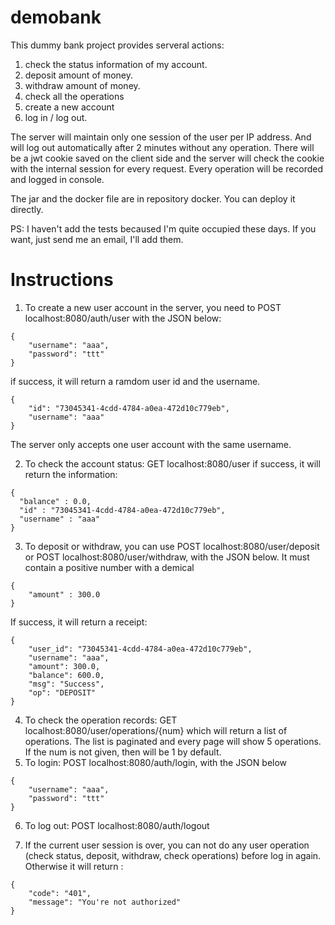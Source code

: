 # demobank
This dummy bank project provides serveral actions: 
1. check the status information of my account.
2. deposit amount of money.
3. withdraw amount of money.
4. check all the operations
5. create a new account
6. log in / log out.

The server will maintain only one session of the user per IP address. And will log out automatically after 2 minutes without any operation. 
There will be a jwt cookie saved on the client side and the server will check the cookie with the internal session for every request. 
Every operation will be recorded and logged in console.

The jar and the docker file are in repository docker. You can deploy it directly.

PS: I haven't add the tests becaused I'm quite occupied these days. If you want, just send me an email, I'll add them.

# Instructions
1. To create a new user account in the server, you need to POST localhost:8080/auth/user with the JSON below:
```
{
    "username": "aaa",
    "password": "ttt"
}
```
if success, it will return a ramdom user id and the username.
```
{
    "id": "73045341-4cdd-4784-a0ea-472d10c779eb",
    "username": "aaa"
}
```
The server only accepts one user account with the same username.

2.  To check the account status: GET localhost:8080/user
if success, it will return the information:
```
{
  "balance" : 0.0,
  "id" : "73045341-4cdd-4784-a0ea-472d10c779eb",
  "username" : "aaa"
}
```
3.  To deposit or withdraw, you can use POST localhost:8080/user/deposit or POST localhost:8080/user/withdraw, with the JSON below.
It must contain a positive number with a demical
```
{
    "amount" : 300.0
}
```
If success, it will return a receipt:
```
{
    "user_id": "73045341-4cdd-4784-a0ea-472d10c779eb",
    "username": "aaa",
    "amount": 300.0,
    "balance": 600.0,
    "msg": "Success",
    "op": "DEPOSIT"
}
```
4.  To check the operation records: GET localhost:8080/user/operations/{num} which will return a list of operations. The list is paginated and every page will show 5 operations. If the num is not given, then will be 1 by default.
5.  To login: POST localhost:8080/auth/login, with the JSON below
```
{
    "username": "aaa",
    "password": "ttt"
}
```
6.  To log out: POST localhost:8080/auth/logout

7.  If the current user session is over, you can not do any user operation (check status, deposit, withdraw, check operations) before log in again. Otherwise it will return :
```
{
    "code": "401",
    "message": "You're not authorized"
}
```
